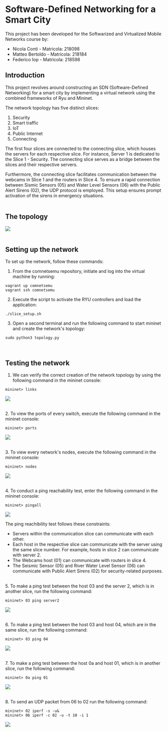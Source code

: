 # Software-Defined Networking for a Smart City 

This project has been developed for the Softwarized and Virtualized Mobile Networks course by:  
* Nicola Conti - Matricola: 218098
* Matteo Bertoldo - Matricola: 218184
* Federico Iop - Matricola: 218598  


## Introduction  
This project revolves around constructing an SDN (Software-Defined Networking) for a smart city by implementing a virtual network using the combined frameworks of Ryu and Mininet.  

The network topology has five distinct slices:  
1. Security
2. Smart traffic
3. IoT
4. Public Internet
5. Connecting

The first four slices are connected to the connecting slice, which houses the servers for each respective slice. For instance, Server 1 is dedicated to the Slice 1 - Security. The connecting slice serves as a bridge between the slices and their respective servers.  

Furthermore, the connecting slice facilitates communication between the webcams in Slice 1 and the routers in Slice 4. To ensure a rapid connection between Sismic Sensors (05) and Water Level Sensors (06) with the Public Alert Sirens (02), the UDP protocol is employed. This setup ensures prompt activation of the sirens in emergency situations.  
<br> 


## The topology
![](images/network_topology.jpg)  
<br> 

## Setting up the network   
To set up the network, follow these commands:  
1. From the comnetsemu repository, initiate and log into the virtual machine by running:  
```
vagrant up comnetsemu
vagrant ssh comnetsemu
```

2. Execute the script to activate the RYU controllers and load the application:
```
./slice_setup.sh
```

3. Open a second terminal and run the following command to start mininet and create the network's topology:
```
sudo python3 topology.py
```
<br> 

## Testing the network  
1. We can verify the correct creation of the network topology by using the following command in the mininet console:
```
mininet> links
```
![](images/links_test.png)  



<br> 2. To view the ports of every switch, execute the following command in the mininet console:
```
mininet> ports
```
![](images/ports_test.png) 


<br> 3. To view every network's nodes, execute the following command in the mininet console:
```
mininet> nodes
```
![](images/nodes_test.png)  


<br> 4. To conduct a ping reachability test, enter the following command in the mininet console:
```
mininet> pingall
```
![](images/pingall_test.png)  

The ping reachibility test follows these constraints:  
* Servers within the communication slice can communicate with each other.  
* Each host in the respective slice can communicate with the server using the same slice number. For example, hosts in slice 2 can communicate with server 2.  
* The Webcams host (01) can communicate with routers in slice 4.  
* The Seismic Sensor (05) and River Water Level Sensor (06) can communicate with Public Alert Sirens (02) for security-related purposes.

<br> 5. To make a ping test between the host 03 and the server 2, which is in another slice, run the following command:
```
mininet> 03 ping server2
```
![](images/ping_03_server2_test.png)  


<br> 6. To make a ping test between the host 03 and host 04, which are in the same slice, run the following command:
```
mininet> 03 ping 04
```
![](images/ping_03_04_test.png)  


<br> 7. To make a ping test between the host 0a and host 01, which is in another slice, run the following command:
```
mininet> 0a ping 01
```
![](images/ping_0a_01_test.png)  

  
<br> 8. To send an UDP packet from 06 to 02 run the following command:
```
mininet> 02 iperf -s -u&  
mininet> 06 iperf -c 02 -u -t 10 -i 1
```
![](images/UDP_06_02_test.png)  


